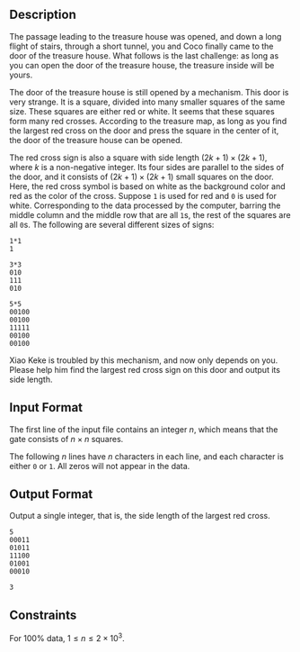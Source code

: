 ## Description

The passage leading to the treasure house was opened, and down a long flight of stairs, through a short tunnel, you and Coco finally came to the door of the treasure house. What follows is the last challenge: as long as you can open the door of the treasure house, the treasure inside will be yours.

The door of the treasure house is still opened by a mechanism. This door is very strange. It is a square, divided into many smaller squares of the same size. These squares are either red or white. It seems that these squares form many red crosses. According to the treasure map, as long as you find the largest red cross on the door and press the square in the center of it, the door of the treasure house can be opened.

The red cross sign is also a square with side length $(2k+1)\times (2k+1)$, where $k$ is a non-negative integer. Its four sides are parallel to the sides of the door, and it consists of $(2k+1)\times (2k+1)$ small squares on the door. Here, the red cross symbol is based on white as the background color and red as the color of the cross. Suppose ```1``` is used for red and ```0``` is used for white. Corresponding to the data processed by the computer, barring the middle column and the middle row that are all ```1```s, the rest of the squares are all ```0```s. The following are several different sizes of signs:

```
1*1
1

3*3
010
111
010

5*5
00100
00100
11111
00100
00100
```

Xiao Keke is troubled by this mechanism, and now only depends on you. Please help him find the largest red cross sign on this door and output its side length.

## Input Format

The first line of the input file contains an integer $n$, which means that the gate consists of $n\times n$ squares.

The following $n$ lines have $n$ characters in each line, and each character is either ```0``` or ```1```. All zeros will not appear in the data.

## Output Format

Output a single integer, that is, the side length of the largest red cross.

```input1
5
00011
01011
11100
01001
00010
```
```output1
3
```

## Constraints

For $100\%$ data, $1\le n\le 2\times 10^3$. 
